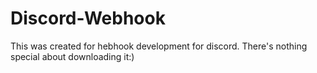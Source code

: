 # Discord-Webhook
This was created for hebhook development for discord. There's nothing special about downloading it:)
